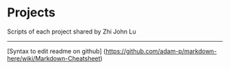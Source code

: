 # Projects

Scripts of each project shared by Zhi John Lu



---

[Syntax to edit readme on github] (https://github.com/adam-p/markdown-here/wiki/Markdown-Cheatsheet)

